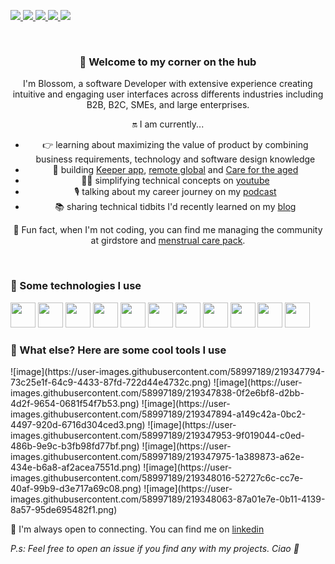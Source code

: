 <p style="text-align:center">

<a href="https://www.linkedin.com/in/blossom-babalola/"><img src="https://img.shields.io/badge/LinkedIn-0077B5?style=for-the-badge&logo=linkedin&logoColor=white"/> </a>
 <a href="https://www.youtube.com/channel/UCWqoKQfyZTTLUd4t8yBT57g"><img src="https://img.shields.io/badge/-yotube-red?style=for-the-badge&logo=youtube&logoColor=white"/> </a>
  <a href="https://anchor.fm/trant"><img src="https://img.shields.io/badge/-podcast-blue?style=for-the-badge&logo=anchor&logoColor=white"/> </a>
  <a href="https://blossom.hashnode.dev/"><img src="https://img.shields.io/badge/-blog-lightgrey?style=for-the-badge&logo=hashnode&logoColor=white"/> </a>
   <a href="https://twitter.com/BabalolaBlossom"><img src="https://img.shields.io/badge/Twitter-1DA1F2?style=for-the-badge&logo=twitter&logoColor=white"/> </a>
</p>
<br>

<div style="text-align:center">
<h3>👋 Welcome to my corner on the hub </h3> 

I'm Blossom, a software Developer with extensive experience creating intuitive and engaging user interfaces across differents industries including B2B, B2C, SMEs, and large enterprises. 

<p style="font-style:bold"> 🔛 I am currently... </p>

- 👉 learning about maximizing the value of product by combining business requirements, technology and software design knowledge
- 🏨 building [Keeper app](), [remote global]() and [Care for the aged]()
- 👩‍💻 simplifying technical concepts on [youtube](https://www.youtube.com/channel/UCWqoKQfyZTTLUd4t8yBT57g)
- 🎙️ talking about my career journey on my [podcast](https://anchor.fm/trant)
- 📚 sharing technical tidbits I'd recently learned on my [blog](https://blossom.hashnode.dev/)

🏓 Fun fact, when I'm not coding, you can find me managing the community at girdstore and [menstrual care pack](https://www.instagram.com/menstrual_care_pack/).  
</div>

<br>

<h3> 🛬 Some technologies I use </h3>

<div display="flex">
<img width="40px" src="https://user-images.githubusercontent.com/58997189/219346892-2193306a-7b13-47c3-a903-29be98a37d70.png">
<img width="40px" src="https://user-images.githubusercontent.com/58997189/219346958-2fecf051-001b-4236-a8a9-af36d40f643d.png">
<img width="40px" src="https://user-images.githubusercontent.com/58997189/219346990-f932cfcd-d50d-4990-a7d8-8981ec83377d.png">
<img width="40px" src="https://user-images.githubusercontent.com/58997189/219347068-88497e33-b980-4fc4-98fa-31f496447a20.png"/>
<img width="40px" src="https://user-images.githubusercontent.com/58997189/219347149-433e30b1-aa53-4afc-9c56-71a2bbb9c595.png">
<img width="40px" src="https://user-images.githubusercontent.com/58997189/219347211-c82128c4-cca5-4d43-9e77-f22777660df2.png">
<img width="40px" src="https://user-images.githubusercontent.com/58997189/219347252-95ce204e-64b5-462b-b114-df0b997f294a.png"/>
<img width="40px"src="https://user-images.githubusercontent.com/58997189/219347329-2eee33c9-9cc9-49ad-9888-d9e546bf6592.png"/>
<img width="40px" src="https://user-images.githubusercontent.com/58997189/219347403-bd4e9b2f-da53-4cd7-80d2-41c3cc4890c7.png"/>
<img width="40px" src="https://user-images.githubusercontent.com/58997189/219347441-353bf261-15ae-48b5-a9db-d62ad90ea3e2.png"/>
<img width="40px" src="https://user-images.githubusercontent.com/58997189/219347731-e18e46b3-1775-4fad-9901-d1161243b744.png"/>
</div>

<h3> 🐳 What else? Here are some cool tools I use </h3>
![image](https://user-images.githubusercontent.com/58997189/219347794-73c25e1f-64c9-4433-87fd-722d44e4732c.png)
![image](https://user-images.githubusercontent.com/58997189/219347838-0f2e6bf8-d2bb-4d2f-9654-0681f54f7b53.png)
![image](https://user-images.githubusercontent.com/58997189/219347894-a149c42a-0bc2-4497-920d-6716d304ced3.png)
![image](https://user-images.githubusercontent.com/58997189/219347953-9f019044-c0ed-486b-9e9c-b3fb98fd77bf.png)
![image](https://user-images.githubusercontent.com/58997189/219347975-1a389873-a62e-434e-b6a8-af2acea7551d.png)
![image](https://user-images.githubusercontent.com/58997189/219348016-52727c6c-cc7e-40af-99b9-d3e717a69c08.png)
![image](https://user-images.githubusercontent.com/58997189/219348063-87a01e7e-0b11-4139-8a57-95de695482f1.png)




👐 I'm always open to connecting. You can find me on [linkedin]()

_P.s: Feel free to open an issue if you find any with my projects. Ciao 🍵_

